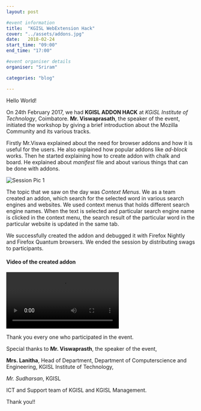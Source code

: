 ```yaml
---
layout: post

#event information
title:  "KGISL WebExtension Hack"
cover: "../assets/addons.jpg"
date:   2018-02-24
start_time: "09:00"
end_time: "17:00"

#event organiser details
organiser: "Sriram"

categories: "blog"

---
```

Hello World!

On 24th February 2017, we had **KGISL ADDON HACK** at *KGiSL Institute of Technology*, Coimbatore. **Mr. Viswaprasath**, the speaker of the event, initiated the workshop by giving a brief introduction about the Mozilla Community and its various tracks. 

Firstly Mr.Viswa explained about the need for browser addons and how it is useful for the users. He also explained how popular addons like *ad-block* works.
Then he started explaining how to create addon with chalk and board. He explained about *manifest* file and about various things that can be done with addons.

![Session Pic 1](../assets/20180224_144606(0).jpg "During the session, Mr. Viswaprasath")

The topic that we saw on the day was *Context Menus*. We as a team created an addon, which search for the selected word in various search engines and websites. We used context menus that holds different search engine names. When the text is selected and particular search engine name is clicked in the context menu, the search result of the particular word in the particular website is updated in the same tab.

We successfully created the addon and debugged it with Firefox Nightly and Firefox Quantum browsers. We ended the session by distributing swags to participants.

#### Video of the created addon

![Addon Video](../assets/2018-02-25-22-13-53.mp4 "Working video of Addon created")

Thank you every one who participated in the event. 

Special thanks to **Mr. Viswaprasth**, the speaker of the event, 

**Mrs. Lanitha**, Head of Department, Department of Computerscience and Engineering, KGISL Institute of Technology,

*Mr. Sudharsan*, KGISL

ICT and Support team of KGISL and KGISL Management.

Thank you!!
